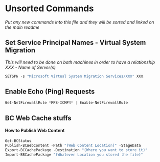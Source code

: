 # Unsorted Commands

*Put any new commands into this file and they will be sorted and linked on the main readme*

## Set Service Principal Names - Virtual System Migration

*This will need to be done on both machines in order to have a relationship*
*XXX - Name of Server(s)*

```Powershell
SETSPN -s "Microsoft Virtual System Migration Services/XXX" XXX
```

## Enable Echo (Ping) Requests

```Powershell
Get-NetFirewallRule *FPS-ICMP4* | Enable-NetFirewallRule
```


## BC Web Cache stuffs

#### How to Publish Web Content

```Powershell
Get-BCStatus
Publish-BCWebContent -Path "(Web Content Location)" -StageData
Export-BCCachePackage -Destination "(Where you want to store it)"
Import-BBCachePackage "(Whatever Location you stored the file)"
```
